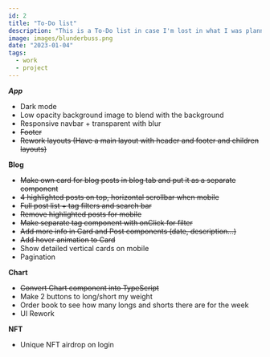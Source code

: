 ```yaml
---
id: 2
title: "To-Do list"
description: "This is a To-Do list in case I'm lost in what I was planning on doing before"
image: images/blunderbuss.png
date: "2023-01-04"
tags:
  - work
  - project
---
```


**_App_**

- Dark mode
- Low opacity background image to blend with the background
- Responsive navbar + transparent with blur
- ~~Footer~~
- ~~Rework layouts (Have a main layout with header and footer and children layouts)~~

**Blog**

- ~~Make own card for blog posts in blog tab and put it as a separate component~~
- ~~4 highlighted posts on top, horizontal scrollbar when mobile~~
- ~~Full post list + tag filters and search bar~~
- ~~Remove highlighted posts for mobile~~
- ~~Make separate tag component with onClick for filter~~
- ~~Add more info in Card and Post components (date, description...)~~
- ~~Add hover animation to Card~~
- Show detailed vertical cards on mobile
- Pagination

**Chart**

- ~~Convert Chart component into TypeScript~~
- Make 2 buttons to long/short my weight
- Order book to see how many longs and shorts there are for the week
- UI Rework

**NFT**

- Unique NFT airdrop on login
